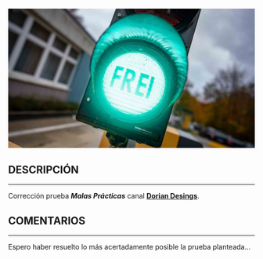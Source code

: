 ![malas practicas](./img/alin-andersen-36I2DFgrKlI-unsplash@0,33x.jpg "Malas prácticas de programación")

## DESCRIPCIÓN
___

Corrección prueba ***Malas Prácticas*** canal [**Dorian Desings**](https://www.youtube.com/watch?v=Wo2P6MECEVg).

## COMENTARIOS
____
Espero haber resuelto lo más acertadamente posible la prueba planteada...